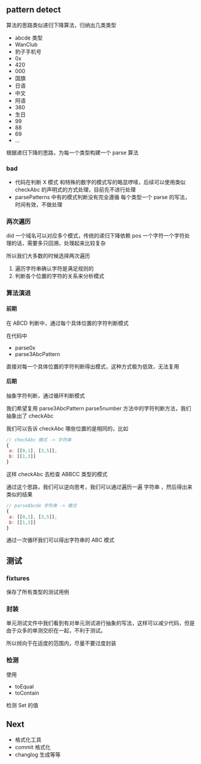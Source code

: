 ## pattern detect

算法的思路类似递归下降算法，归纳出几类类型
- abcde 类型
- WanClub
- 豹子手机号
- 0x
- 420
- 000
- 国旗
- 日语
- 中文
- 阿语
- 360
- 生日
- 99
- 88
- 69
- ...

根据递归下降的思路，为每一个类型构建一个 parse 算法

### bad

- 代码在判断 X 模式 和特殊的数字的模式写的略显啰嗦，后续可以使用类似 checkAbc 的声明式的方式处理，目前先不进行处理
- parsePatterns 中有的模式判断没有完全遵循 每个类型一个 parse 的写法，时间有效，不做处理

### 两次遍历

did 一个域名可以对应多个模式，传统的递归下降依赖 pos 一个字符一个字符处理的话，需要多只回溯，处理起来比较复杂

所以我们大多数的时候选择两次遍历
1. 遍历字符串确认字符是满足规则的
2. 判断各个位置的字符的关系来分析模式

### 算法演进

#### 前期
在 ABCD 判断中，通过每个具体位置的字符判断模式

在代码中

- parse0x
- parse3AbcPattern

直接对每一个具体位置的字符判断得出模式，这种方式极为低效，无法复用

#### 后期
抽象字符判断，通过循环判断模式

我们希望复用 parse3AbcPattern parse5number 方法中的字符判断方法，我们抽象出了 checkAbc

我们可以告诉 checkAbc 哪些位置的是相同的，比如 



```js
// checkAbc 模式 -> 字符串
{
 a: [[0,1], [3,5]],
 b: [[1,3]]
}
```
这样 checkAbc 去检查 ABBCC 类型的模式

通过这个思路，我们可以逆向思考，我们可以通过遍历一遍 字符串 ，然后得出来类似的结果

```js
// parseAbcde 字符串 -> 模式
{
 a: [[0,1], [3,5]],
 b: [[1,3]]
}
```

通过一次循环我们可以得出字符串的 ABC 模式


## 测试

### fixtures

保存了所有类型的测试用例

### 封装
单元测试文件中我们看到有对单元测试进行抽象的写法，这样可以减少代码，但是由于众多的单测交织在一起，不利于测试。

所以倾向于在适度的范围内，尽量不要过度封装

### 检测

使用

- toEqual 
- toContain

检测 Set 的值

## Next

- 格式化工具
- commit 格式化
- changlog 生成等等